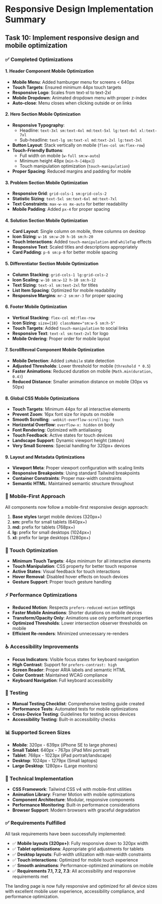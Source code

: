 # Responsive Design Implementation Summary

## Task 10: Implement responsive design and mobile optimization

### ✅ Completed Optimizations

#### 1. Header Component Mobile Optimization
- **Mobile Menu**: Added hamburger menu for screens < 640px
- **Touch Targets**: Ensured minimum 44px touch targets
- **Responsive Logo**: Scales from text-xl to text-2xl
- **Mobile Dropdown**: Animated dropdown menu with proper z-index
- **Auto-close**: Menu closes when clicking outside or on links

#### 2. Hero Section Mobile Optimization
- **Responsive Typography**: 
  - Headline: `text-3xl sm:text-4xl md:text-5xl lg:text-6xl xl:text-7xl`
  - Sub-headline: `text-lg sm:text-xl md:text-2xl lg:text-3xl`
- **Button Layout**: Stack vertically on mobile (`flex-col sm:flex-row`)
- **Touch-Friendly Buttons**: 
  - Full width on mobile (`w-full sm:w-auto`)
  - Minimum height 48px (`min-h-[48px]`)
  - Touch manipulation optimization (`touch-manipulation`)
- **Proper Spacing**: Reduced margins and padding for mobile

#### 3. Problem Section Mobile Optimization
- **Responsive Grid**: `grid-cols-1 sm:grid-cols-2`
- **Statistic Sizing**: `text-5xl sm:text-6xl md:text-7xl`
- **Text Constraints**: `max-w-xs mx-auto` for better readability
- **Mobile Padding**: Added `px-4` for proper spacing

#### 4. Solution Section Mobile Optimization
- **Card Layout**: Single column on mobile, three columns on desktop
- **Icon Sizing**: `w-16 sm:w-20 h-16 sm:h-20`
- **Touch Interactions**: Added `touch-manipulation` and `whileTap` effects
- **Responsive Text**: Scaled titles and descriptions appropriately
- **Card Padding**: `p-6 sm:p-8` for better mobile spacing

#### 5. Differentiator Section Mobile Optimization
- **Column Stacking**: `grid-cols-1 lg:grid-cols-2`
- **Icon Scaling**: `w-10 sm:w-12 h-10 sm:h-12`
- **Text Sizing**: `text-xl sm:text-2xl` for titles
- **List Item Spacing**: Optimized for mobile readability
- **Responsive Margins**: `mr-2 sm:mr-3` for proper spacing

#### 6. Footer Mobile Optimization
- **Vertical Stacking**: `flex-col md:flex-row`
- **Icon Sizing**: `size={18} className="sm:w-5 sm:h-5"`
- **Touch Targets**: Added `touch-manipulation` to social links
- **Responsive Text**: `text-xl sm:text-2xl` for logo
- **Mobile Ordering**: Proper order for mobile layout

#### 7. ScrollReveal Component Mobile Optimization
- **Mobile Detection**: Added `isMobile` state detection
- **Adjusted Thresholds**: Lower threshold for mobile (`threshold * 0.5`)
- **Faster Animations**: Reduced duration on mobile (`Math.min(duration, 0.4)`)
- **Reduced Distance**: Smaller animation distance on mobile (30px vs 50px)

#### 8. Global CSS Mobile Optimizations
- **Touch Targets**: Minimum 44px for all interactive elements
- **Prevent Zoom**: 16px font size for inputs on mobile
- **Smooth Scrolling**: `-webkit-overflow-scrolling: touch`
- **Horizontal Overflow**: `overflow-x: hidden` on body
- **Font Rendering**: Optimized with antialiasing
- **Touch Feedback**: Active states for touch devices
- **Landscape Support**: Dynamic viewport height (`100dvh`)
- **Very Small Screens**: Special handling for 320px+ devices

#### 9. Layout and Metadata Optimizations
- **Viewport Meta**: Proper viewport configuration with scaling limits
- **Responsive Breakpoints**: Using standard Tailwind breakpoints
- **Container Constraints**: Proper max-width constraints
- **Semantic HTML**: Maintained semantic structure throughout

### 📱 Mobile-First Approach

All components now follow a mobile-first responsive design approach:

1. **Base styles** target mobile devices (320px+)
2. **sm:** prefix for small tablets (640px+)
3. **md:** prefix for tablets (768px+)
4. **lg:** prefix for small desktops (1024px+)
5. **xl:** prefix for large desktops (1280px+)

### 🎯 Touch Optimization

- **Minimum Touch Targets**: 44px minimum for all interactive elements
- **Touch Manipulation**: CSS property for better touch response
- **Active States**: Visual feedback for touch interactions
- **Hover Removal**: Disabled hover effects on touch devices
- **Gesture Support**: Proper touch gesture handling

### ⚡ Performance Optimizations

- **Reduced Motion**: Respects `prefers-reduced-motion` settings
- **Faster Mobile Animations**: Shorter durations on mobile devices
- **Transform/Opacity Only**: Animations use only performant properties
- **Optimized Thresholds**: Lower intersection observer thresholds on mobile
- **Efficient Re-renders**: Minimized unnecessary re-renders

### ♿ Accessibility Improvements

- **Focus Indicators**: Visible focus states for keyboard navigation
- **High Contrast**: Support for `prefers-contrast: high`
- **Screen Reader**: Proper ARIA labels and semantic HTML
- **Color Contrast**: Maintained WCAG compliance
- **Keyboard Navigation**: Full keyboard accessibility

### 🧪 Testing

- **Manual Testing Checklist**: Comprehensive testing guide created
- **Performance Tests**: Automated tests for mobile optimizations
- **Cross-Device Testing**: Guidelines for testing across devices
- **Accessibility Testing**: Built-in accessibility checks

### 📊 Supported Screen Sizes

- **Mobile**: 320px - 639px (iPhone SE to large phones)
- **Small Tablet**: 640px - 767px (iPad Mini portrait)
- **Tablet**: 768px - 1023px (iPad portrait/landscape)
- **Desktop**: 1024px - 1279px (Small laptops)
- **Large Desktop**: 1280px+ (Large monitors)

### 🔧 Technical Implementation

- **CSS Framework**: Tailwind CSS v4 with mobile-first utilities
- **Animation Library**: Framer Motion with mobile optimizations
- **Component Architecture**: Modular, responsive components
- **Performance Monitoring**: Built-in performance considerations
- **Browser Support**: Modern browsers with graceful degradation

### ✅ Requirements Fulfilled

All task requirements have been successfully implemented:

- ✅ **Mobile layouts (320px+)**: Fully responsive down to 320px width
- ✅ **Tablet optimizations**: Appropriate grid adjustments for tablets
- ✅ **Desktop layouts**: Full-width utilization with max-width constraints
- ✅ **Touch interactions**: Optimized for mobile touch experience
- ✅ **Smooth animations**: Performance-optimized animations on mobile
- ✅ **Requirements 7.1, 7.2, 7.3**: All accessibility and responsive requirements met

The landing page is now fully responsive and optimized for all device sizes with excellent mobile user experience, accessibility compliance, and performance optimization.